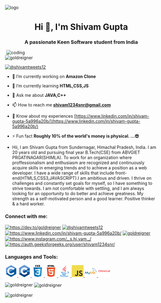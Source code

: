 ![logo](https://github.com/GoldReigner/GoldReigner/blob/main/finaltemplate.png)
<h1 align="center">Hi 👋, I'm Shivam Gupta</h1>
<h3 align="center">A passionate Keen Software student from India</h3>
<img align="right" alt="coding" width="500" src="https://user-images.githubusercontent.com/55389276/140866485-8fb1c876-9a8f-4d6a-98dc-08c4981eaf70.gif">


<p align="left"> <img src="https://komarev.com/ghpvc/?username=goldreigner&label=Profile%20views&color=0e75b6&style=flat" alt="goldreigner" /> </p>

<p align="left"> <a href="https://twitter.com/shivamtweets12" target="blank"><img src="https://img.shields.io/twitter/follow/@shivamtweets12?logo=twitter&style=for-the-badge" alt="@shivamtweets12" /></a> </p>

- 🔭 I’m currently working on **Amazon Clone**

- 🌱 I’m currently learning **HTML,CSS,JS**

- 💬 Ask me about **JAVA,C++**

- 📫 How to reach me **shivam1234snr@gmail.com**

- 📄 Know about my experiences [https://www.linkedin.com/in/shivam-gupta-5a996a20b/](https://www.linkedin.com/in/shivam-gupta-5a996a20b/)

- ⚡ Fun fact **Roughly 10% of the world's money is physical. ...😎**
- <p>Hii, I am Shivam Gupta from Sundernagar, Himachal Pradesh, India. I am 20 years old and pursuing final year B.Tech(CSE) from ABVGIET PRGATINAGAR(SHIMLA). To work for an organization where proffessionalism and enthusiasm are recognized and continuously acquire skills in emerging trends and to achieve a position as a web developer. I have a wide range of skills that include front-end(HTMLS,CSS3,JAVASCRIPT).I am ambitious and driven. I thrive on challenges and constantly set goals for myself, so I have something to strive towards. I am not comfortable with settling, and I am always looking for an opportunity to do better and achieve greatness. My strength as a self-motivated person and a good learner. Positive thinker & a hard worker.</p>

<h3 align="left">Connect with me:</h3>
<p align="left">
<a href="https://dev.to/https://dev.to/goldreigner" target="blank"><img align="center" src="https://raw.githubusercontent.com/rahuldkjain/github-profile-readme-generator/master/src/images/icons/Social/devto.svg" alt="https://dev.to/goldreigner" height="30" width="40" /></a>
<a href="https://twitter.com/@shivamtweets12" target="blank"><img align="center" src="https://raw.githubusercontent.com/rahuldkjain/github-profile-readme-generator/master/src/images/icons/Social/twitter.svg" alt="@shivamtweets12" height="30" width="40" /></a>
<a href="https://linkedin.com/in/https://www.linkedin.com/in/shivam-gupta-5a996a20b/" target="blank"><img align="center" src="https://raw.githubusercontent.com/rahuldkjain/github-profile-readme-generator/master/src/images/icons/Social/linked-in-alt.svg" alt="https://www.linkedin.com/in/shivam-gupta-5a996a20b/" height="30" width="40" /></a>
<a href="https://codesandbox.com/goldreigner" target="blank"><img align="center" src="https://raw.githubusercontent.com/rahuldkjain/github-profile-readme-generator/master/src/images/icons/Social/codesandbox.svg" alt="goldreigner" height="30" width="40" /></a>
<a href="https://instagram.com/https://www.instagram.com/_.s.hi.vam._/" target="blank"><img align="center" src="https://raw.githubusercontent.com/rahuldkjain/github-profile-readme-generator/master/src/images/icons/Social/instagram.svg" alt="https://www.instagram.com/_.s.hi.vam._/" height="30" width="40" /></a>
<a href="https://auth.geeksforgeeks.org/user/https://auth.geeksforgeeks.org/user/shivam1234snr/" target="blank"><img align="center" src="https://raw.githubusercontent.com/rahuldkjain/github-profile-readme-generator/master/src/images/icons/Social/geeks-for-geeks.svg" alt="https://auth.geeksforgeeks.org/user/shivam1234snr/" height="30" width="40" /></a>
</p>

<h3 align="left">Languages and Tools:</h3>
<p align="left"> <a href="https://www.cprogramming.com/" target="_blank" rel="noreferrer"> <img src="https://raw.githubusercontent.com/devicons/devicon/master/icons/c/c-original.svg" alt="c" width="40" height="40"/> </a> <a href="https://www.w3schools.com/cpp/" target="_blank" rel="noreferrer"> <img src="https://raw.githubusercontent.com/devicons/devicon/master/icons/cplusplus/cplusplus-original.svg" alt="cplusplus" width="40" height="40"/> </a> <a href="https://www.w3schools.com/css/" target="_blank" rel="noreferrer"> <img src="https://raw.githubusercontent.com/devicons/devicon/master/icons/css3/css3-original-wordmark.svg" alt="css3" width="40" height="40"/> </a> <a href="https://www.w3.org/html/" target="_blank" rel="noreferrer"> <img src="https://raw.githubusercontent.com/devicons/devicon/master/icons/html5/html5-original-wordmark.svg" alt="html5" width="40" height="40"/> </a> <a href="https://www.java.com" target="_blank" rel="noreferrer"> <img src="https://raw.githubusercontent.com/devicons/devicon/master/icons/java/java-original.svg" alt="java" width="40" height="40"/> </a> <a href="https://developer.mozilla.org/en-US/docs/Web/JavaScript" target="_blank" rel="noreferrer"> <img src="https://raw.githubusercontent.com/devicons/devicon/master/icons/javascript/javascript-original.svg" alt="javascript" width="40" height="40"/> </a> <a href="https://www.mysql.com/" target="_blank" rel="noreferrer"> <img src="https://raw.githubusercontent.com/devicons/devicon/master/icons/mysql/mysql-original-wordmark.svg" alt="mysql" width="40" height="40"/> </a> <a href="https://www.oracle.com/" target="_blank" rel="noreferrer"> <img src="https://raw.githubusercontent.com/devicons/devicon/master/icons/oracle/oracle-original.svg" alt="oracle" width="40" height="40"/> </a> </p>

<p><img align="left" src="https://github-readme-stats.vercel.app/api/top-langs?username=goldreigner&show_icons=true&locale=en&layout=compact" alt="goldreigner" /></p>

<p>&nbsp;<img align="center" src="https://github-readme-stats.vercel.app/api?username=goldreigner&show_icons=true&locale=en" alt="goldreigner" /></p>

<p><img align="center" src="https://github-readme-streak-stats.herokuapp.com/?user=goldreigner&" alt="goldreigner" /></p>
